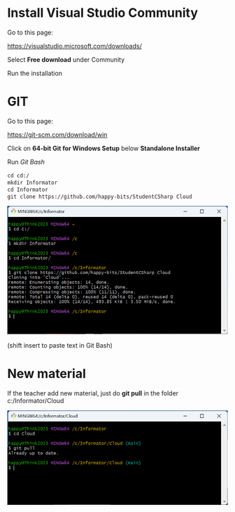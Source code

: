 
# Install Visual Studio Community

Go to this page:

https://visualstudio.microsoft.com/downloads/

Select **Free download** under Community

Run the installation

# GIT

Go to this page:

https://git-scm.com/download/win

Click on **64-bit Git for Windows Setup** below **Standalone Installer**

Run *Git Bash*

	cd cd:/
	mkdir Informator
	cd Informator
	git clone https://github.com/happy-bits/StudentCSharp Cloud

![](git.png)

(shift insert to paste text in Git Bash)

# New material

If the teacher add new material, just do **git pull** in the folder c:/Informator/Cloud

![](git-pull.png)



	